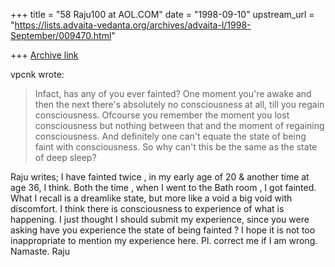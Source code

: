 +++
title = "58 Raju100 at AOL.COM"
date = "1998-09-10"
upstream_url = "https://lists.advaita-vedanta.org/archives/advaita-l/1998-September/009470.html"

+++
[Archive link](https://lists.advaita-vedanta.org/archives/advaita-l/1998-September/009470.html)

vpcnk wrote:
>Infact, has any of you ever fainted? One moment you're awake and then
>the next there's absolutely no consciousness at all, till you regain
>consciousness. Ofcourse you remember the moment you lost consciousness
>but nothing between that and the moment of regaining consciousness. And
>definitely one can't equate the state of being faint with consciousness.
>So why can't this be the same as the state of deep sleep?

Raju writes;
I have fainted twice , in my early age of 20 & another time at  age 36, I
think. Both the time , when I went to the Bath room , I got fainted. What I
recall is a dreamlike state, but more like a void a big void with discomfort.
I think there is consciousness to experience of what is happening.
I just thought I should submit my experience, since you were asking have you
experience the state of being fainted ?
I hope it is not too inappropriate to mention my experience here. Pl. correct
me if I am wrong.
Namaste.
Raju


